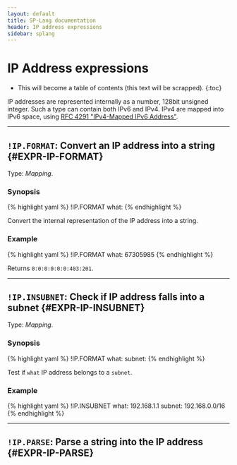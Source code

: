 ```yaml
---
layout: default
title: SP-Lang documentation
header: IP address expressions
sidebar: splang
---
```


# IP Address expressions

* This will become a table of contents (this text will be scrapped).
{:toc}

IP addresses are represented internally as a number, 128bit unsigned integer.
Such a type can contain both IPv6 and IPv4.
IPv4 are mapped into IPv6 space, using [RFC 4291 "IPv4-Mapped IPv6 Address"](https://datatracker.ietf.org/doc/html/rfc4291#section-2.5.5.2).

--- 

## `!IP.FORMAT`: Convert an IP address into a string  {#EXPR-IP-FORMAT}

Type: _Mapping_.

### Synopsis

{% highlight yaml %}
!IP.FORMAT
what: <ip>
{% endhighlight %}

Convert the internal representation of the IP address into a string.


### Example

{% highlight yaml %}
!IP.FORMAT
what:
  67305985
{% endhighlight %}

Returns `0:0:0:0:0:0:403:201`.

--- 

## `!IP.INSUBNET`: Check if IP address falls into a subnet {#EXPR-IP-INSUBNET}

Type: _Mapping_.

### Synopsis

{% highlight yaml %}
!IP.FORMAT
what: <ip>
subnet: <string>
{% endhighlight %}

Test if `what` IP address belongs to a `subnet`.


### Example

{% highlight yaml %}
!IP.INSUBNET
what:
  192.168.1.1
subnet:
  192.168.0.0/16
{% endhighlight %}

--- 

## `!IP.PARSE`: Parse a string into the IP address {#EXPR-IP-PARSE}

